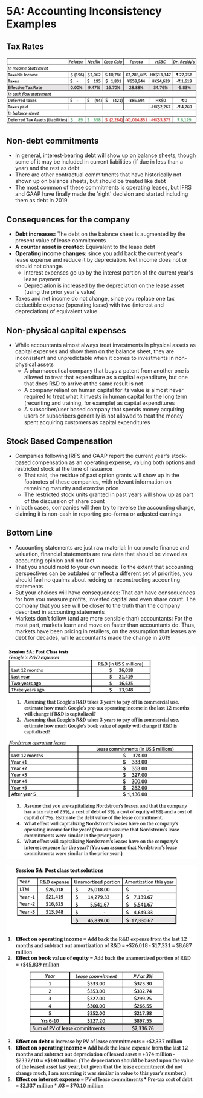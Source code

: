 # 5A: Accounting Inconsistency Examples

## Tax Rates

![image](media/Accounting-for-Finance_5A-Accounting-Inconsistency-Examples-image1.jpg)

## Non-debt commitments

- In general, interest-bearing debt will show up on balance sheets, though some of it may be included in current liabilities (if due in less than a year) and the rest as debt
- There are other contractual commitments that have historically not shown up on balance sheets, but should be treated like debt
- The most common of these commitments is operating leases, but IFRS and GAAP have finally made the 'right' decision and started including them as debt in 2019

## Consequences for the company

- **Debt increases:** The debt on the balance sheet is augmented by the present value of lease commitments
- **A counter asset is created:** Equivalent to the lease debt
- **Operating income changes:** since you add back the current year's lease expense and reduce it by depreciation. Net income does not or should not change.
  - Interest expenses go up by the interest portion of the current year's lease payment
  - Depreciation is increased by the depreciation on the lease asset (using the prior year's value)
- Taxes and net income do not change, since you replace one tax deductible expense (operating lease) with two (interest and depreciation) of equivalent value

## Non-physical capital expenses

- While accountants almost always treat investments in physical assets as capital expenses and show them on the balance sheet, they are inconsistent and unpredictable when it comes to investments in non-physical assets
  - A pharmaceutical company that buys a patent from another one is allowed to treat that expenditure as a capital expenditure, but one that does R&D to arrive at the same result is not
  - A company reliant on human capital for its value is almost never required to treat what it invests in human capital for the long term (recuriting and training, for example) as capital expenditures
  - A subscriber/user based company that spends money acquiring users or subscribers generally is not allowed to treat the money spent acquiring customers as capital expenditures

## Stock Based Compensation

- Companies following IRFS and GAAP report the current year's stock-based compensation as an operating expense, valuing both options and restricted stock at the time of issuance
  - That said, the residue of past option grants will show up in the footnotes of these companies, with relevant information on remaining maturity and exercise price
  - The restricted stock units granted in past years will show up as part of the discussion of share count
- In both cases, companies will then try to reverse the accounting charge, claiming it is non-cash in reporting pro-forma or adjusted earnings

## Bottom Line

- Accounting statements are just raw material: In corporate finance and valuation, financial statements are raw data that should be viewed as accounting opinion and not fact
- That you should mold to your own needs: To the extent that accounting perspectives can be outdated or reflect a different set of priorities, you should feel no qualms about redoing or reconstructing accounting statements
- But your choices will have consequences: That can have consequences for how you measure profits, invested capital and even share count. The company that you see will be closer to the truth than the company described in accounting statements
- Markets don't follow (and are more sensible than) accountants: For the most part, markets learn and move on faster than accountants do. Thus, markets have been pricing in retailers, on the assumption that leases are debt for decades, while accountants made the change in 2019

![image](media/Accounting-for-Finance_5A-Accounting-Inconsistency-Examples-image2.jpg)

![image](media/Accounting-for-Finance_5A-Accounting-Inconsistency-Examples-image3.jpg)
